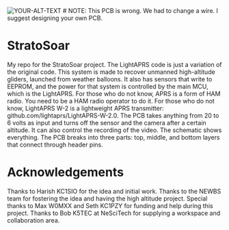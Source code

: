 <picture>
 <source media="(prefers-color-scheme: dark)" srcset="https://github.com/charlienicholson3/StratoSoar/blob/main/schematic.png?raw=true">
 <source media="(prefers-color-scheme: light)" srcset="https://github.com/charlienicholson3/StratoSoar/blob/main/schematic.png?raw=true">
 <img alt="YOUR-ALT-TEXT" src="YOUR-DEFAULT-IMAGE">
</picture>
# NOTE: This PCB is wrong. We had to change a wire. I suggest designing your own PCB.

# StratoSoar
My repo for the StratoSoar project. The LightAPRS code is just a variation of the original code. This system is made to recover unmanned high-altitude gliders, launched from weather balloons. It also has sensors that write to EEPROM, and the power for that system is controlled by the main MCU, which is the LightAPRS. For those who do not know, APRS is a form of HAM radio. You need to be a HAM radio operator to do it. For those who do not know, LightAPRS W-2 is a lightweight APRS transmitter: github.com/lightaprs/LightAPRS-W-2.0. The PCB takes anything from 20 to 6 volts as input and turns off the sensor and the camera after a certain altitude. It can also control the recording of the video. The schematic shows everything. The PCB breaks into three parts: top, middle, and bottom layers that connect through header pins.

# Acknowledgements
Thanks to Harish KC1SIO for the idea and initial work. Thanks to the NEWBS team for fostering the idea and having the high altitude project. Special thanks to Max W0MXX and Seth KC1PZY for funding and help during this project. Thanks to Bob K5TEC at NeSciTech for supplying a workspace and collaboration area. 
